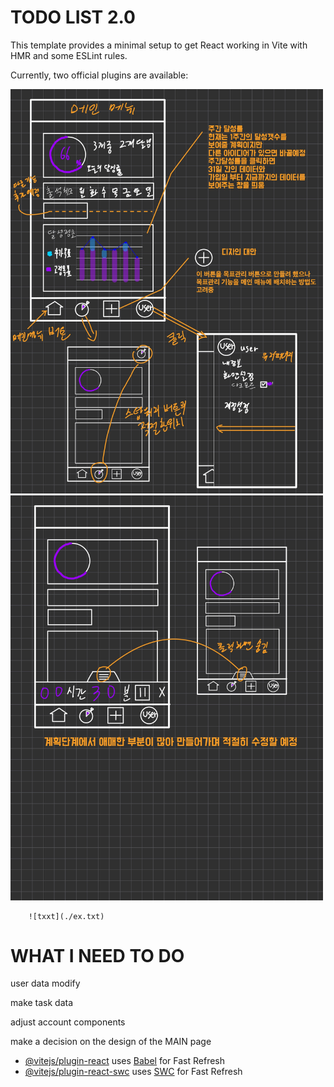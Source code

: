 # TODO LIST 2.0

This template provides a minimal setup to get React working in Vite with HMR and some ESLint rules.

Currently, two official plugins are available:
<p display='flex'>
    <img src='./리엑트과제-1.jpg' width='500px' height='auto'>
    <img src='./리엑트과제-2.jpg' width='500px' height='auto'>
</p>



```
    ![txxt](./ex.txt)
```

# WHAT I NEED TO DO

user data modify

make task data

adjust account components

make a decision on the design of the MAIN page


- [@vitejs/plugin-react](https://github.com/vitejs/vite-plugin-react/blob/main/packages/plugin-react/README.md) uses [Babel](https://babeljs.io/) for Fast Refresh
- [@vitejs/plugin-react-swc](https://github.com/vitejs/vite-plugin-react-swc) uses [SWC](https://swc.rs/) for Fast Refresh
